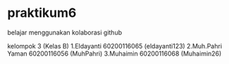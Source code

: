 # praktikum6
belajar menggunakan kolaborasi github


kelompok 3 (Kelas B)
1.Eldayanti 60200116065 (eldayanti123)
2.Muh.Pahri Yaman 60200116056 (MuhPahri)
3.Muhaimin 60200116068 (Muhaimin26)

